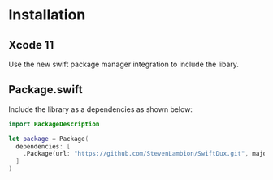 # Installation

## Xcode 11

Use the new swift package manager integration to include the libary.

## Package.swift

Include the library as a dependencies as shown below:

```swift
import PackageDescription

let package = Package(
  dependencies: [
    .Package(url: "https://github.com/StevenLambion/SwiftDux.git", majorVersion: 0, minor: 9)
  ]
)
```
